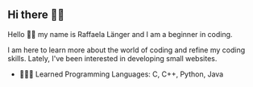 ## Hi there 👋🏻

Hello 👋🏻 my name is Raffaela Länger and I am a beginner in coding.

I am here to learn more about the world of coding and refine my coding skills. Lately, I've been interested in developing small websites.

- 👩🏻‍💻 Learned Programming Languages: C, C++, Python, Java
